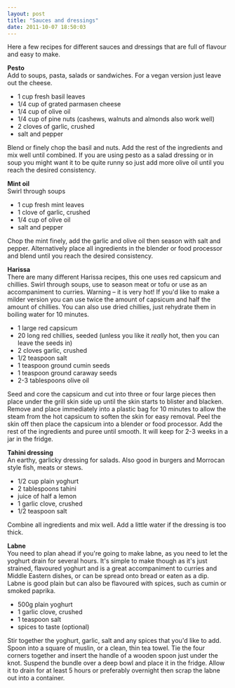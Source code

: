 ```yaml
---
layout: post
title: "Sauces and dressings"
date: 2011-10-07 18:50:03
---
```


Here a few recipes for different sauces and dressings that are full of flavour and easy to make.

**Pesto**  
Add to soups, pasta, salads or sandwiches. For a vegan version just leave out the cheese.

*   1 cup fresh basil leaves
*   1/4 cup of grated parmasen cheese
*   1/4 cup of olive oil
*   1/4 cup of pine nuts (cashews, walnuts and almonds also work well)
*   2 cloves of garlic, crushed
*   salt and pepper

Blend or finely chop the basil and nuts. Add the rest of the ingredients and mix well until combined. If you are using pesto as a salad dressing or in soup you might want it to be quite runny so just add more olive oil until you reach the desired consistency.

**Mint oil**  
Swirl through soups

*   1 cup fresh mint leaves
*   1 clove of garlic, crushed
*   1/4 cup of olive oil
*   salt and pepper

Chop the mint finely, add the garlic and olive oil then season with salt and pepper. Alternatively place all ingredients in the blender or food processor and blend until you reach the desired consistency.

**Harissa**  
There are many different Harissa recipes, this one uses red capsicum and chillies. Swirl through soups, use to season meat or tofu or use as an accompaniment to curries. Warning – it is very hot! If you'd like to make a milder version you can use twice the amount of capsicum and half the amount of chillies. You can also use dried chillies, just rehydrate them in boiling water for 10 minutes.

*   1 large red capsicum
*   20 long red chillies, seeded (unless you like it *really* hot, then you can leave the seeds in)
*   2 cloves garlic, crushed
*   1/2 teaspoon salt
*   1 teaspoon ground cumin seeds
*   1 teaspoon ground caraway seeds
*   2-3 tablespoons olive oil

Seed and core the capsicum and cut into three or four large pieces then place under the grill skin side up until the skin starts to blister and blacken. Remove and place immediately into a plastic bag for 10 minutes to allow the steam from the hot capsicum to soften the skin for easy removal. Peel the skin off then place the capsicum into a blender or food processor. Add the rest of the ingredients and puree until smooth. It will keep for 2-3 weeks in a jar in the fridge.

**Tahini dressing**  
An earthy, garlicky dressing for salads. Also good in burgers and Morrocan style fish, meats or stews.

*   1/2 cup plain yoghurt
*   2 tablespoons tahini
*   juice of half a lemon
*   1 garlic clove, crushed
*   1/2 teaspoon salt

Combine all ingredients and mix well. Add a little water if the dressing is too thick.

**Labne**  
You need to plan ahead if you're going to make labne, as you need to let the yoghurt drain for several hours. It's simple to make though as it's just strained, flavoured yoghurt and is a great accompaniment to curries and Middle Eastern dishes, or can be spread onto bread or eaten as a dip. Labne is good plain but can also be flavoured with spices, such as cumin or smoked paprika.

*   500g plain yoghurt
*   1 garlic clove, crushed
*   1 teaspoon salt
*   spices to taste (optional)

Stir together the yoghurt, garlic, salt and any spices that you'd like to add. Spoon into a square of muslin, or a clean, thin tea towel. Tie the four corners together and insert the handle of a wooden spoon just under the knot. Suspend the bundle over a deep bowl and place it in the fridge. Allow it to drain for at least 5 hours or preferably overnight then scrap the labne out into a container.